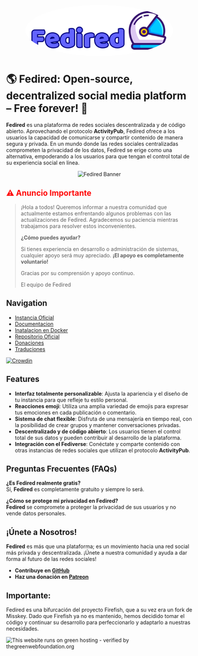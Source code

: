 <div align="center">
  <img src="./title.svg" alt="Fedired Logo" style="border-radius:50%" width="400"/>
</div>

# 🌎 **Fedired: Open-source, decentralized social media platform – Free forever!** 🚀

**Fedired** es una plataforma de redes sociales descentralizada y de código abierto. Aprovechando el protocolo **ActivityPub**, Fedired ofrece a los usuarios la capacidad de comunicarse y compartir contenido de manera segura y privada. En un mundo donde las redes sociales centralizadas comprometen la privacidad de los datos, Fedired se erige como una alternativa, empoderando a los usuarios para que tengan el control total de su experiencia social en línea.

<div align="center">
  <img src="./fedired-banner.png" alt="Fedired Banner"/>
</div>


## <span style="color:red;">⚠️ Anuncio Importante</span>  
> ¡Hola a todos! Queremos informar a nuestra comunidad que actualmente estamos enfrentando algunos problemas con las actualizaciones de Fedired. Agradecemos su paciencia mientras trabajamos para resolver estos inconvenientes.
>
> **¿Cómo puedes ayudar?**
>
> Si tienes experiencia en desarrollo o administración de sistemas, cualquier apoyo será muy apreciado. **¡El apoyo es completamente voluntario!**
>
> Gracias por su comprensión y apoyo continuo.
>
> El equipo de Fedired



## Navigation

- [Instancia Oficial](https://fedired.com)
- [Documentacion](https://docs.fedired.com)
- [Inatalacion en Docker](https://github.com/fedired-dev/fedired-docker/blob/main/dev/docs/container.md)
- [Repositorio Oficial](https://github.com/fedired-dev/fedired)
- [Donaciones](https://patreon.com/fedired)
- [Traduciones](https://crowdin.com/project/fedired)

[![Crowdin](https://badges.crowdin.net/fedired/localized.svg)](https://crowdin.com/project/fedired)

## Features

- **Interfaz totalmente personalizable**: Ajusta la apariencia y el diseño de tu instancia para que refleje tu estilo personal.
- **Reacciones emoji**: Utiliza una amplia variedad de emojis para expresar tus emociones en cada publicación o comentario.
- **Sistema de chat flexible**: Disfruta de una mensajería en tiempo real, con la posibilidad de crear grupos y mantener conversaciones privadas.
- **Descentralizado y de código abierto**: Los usuarios tienen el control total de sus datos y pueden contribuir al desarrollo de la plataforma.
- **Integración con el Fediverse**: Conéctate y comparte contenido con otras instancias de redes sociales que utilizan el protocolo **ActivityPub**.


## Preguntas Frecuentes (FAQs)

**¿Es Fedired realmente gratis?**  
Sí, **Fedired** es completamente gratuito y siempre lo será.

**¿Cómo se protege mi privacidad en Fedired?**  
**Fedired** se compromete a proteger la privacidad de sus usuarios y no vende datos personales.

## ¡Únete a Nosotros!

**Fedired** es más que una plataforma; es un movimiento hacia una red social más privada y descentralizada. ¡Únete a nuestra comunidad y ayuda a dar forma al futuro de las redes sociales!

- **Contribuye en [GitHub](https://github.com/fedired-dev/fedired)**
- **Haz una donación en [Patreon](https://patreon.com/fedired)**

## Importante:
Fedired es una bifurcación del proyecto Firefish, que a su vez era un fork de Misskey. Dado que Firefish ya no es mantenido, hemos decidido tomar el código y continuar su desarrollo para perfeccionarlo y adaptarlo a nuestras necesidades.

<img src="https://app.greenweb.org/api/v3/greencheckimage/fedired.com?nocache=true" alt="This website runs on green hosting - verified by thegreenwebfoundation.org" width="200px" height="95px">
